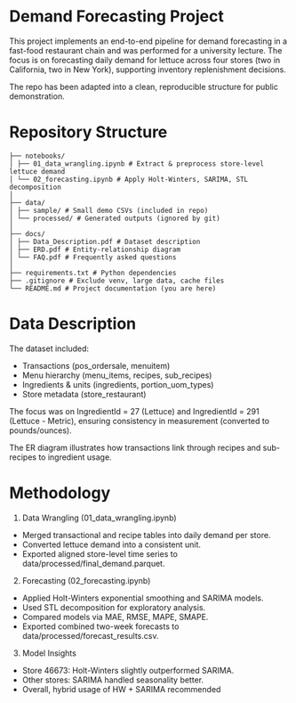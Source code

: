 # Demand Forecasting Project

This project implements an end-to-end pipeline for demand forecasting in a fast-food restaurant chain and was performed for a university lecture.
The focus is on forecasting daily demand for lettuce across four stores (two in California, two in New York), supporting inventory replenishment decisions.

The repo has been adapted into a clean, reproducible structure for public demonstration.

# Repository Structure

```
├── notebooks/
│ ├── 01_data_wrangling.ipynb # Extract & preprocess store-level lettuce demand
│ └── 02_forecasting.ipynb # Apply Holt-Winters, SARIMA, STL decomposition
│
├── data/
│ ├── sample/ # Small demo CSVs (included in repo)
│ └── processed/ # Generated outputs (ignored by git)
│
├── docs/
│ ├── Data_Description.pdf # Dataset description
│ ├── ERD.pdf # Entity-relationship diagram
│ └── FAQ.pdf # Frequently asked questions
│
├── requirements.txt # Python dependencies
├── .gitignore # Exclude venv, large data, cache files
└── README.md # Project documentation (you are here)
```

# Data Description

The dataset included:
- Transactions (pos_ordersale, menuitem)
- Menu hierarchy (menu_items, recipes, sub_recipes)
- Ingredients & units (ingredients, portion_uom_types)
- Store metadata (store_restaurant)

The focus was on IngredientId = 27 (Lettuce) and IngredientId = 291 (Lettuce - Metric), ensuring consistency in measurement (converted to pounds/ounces).

The ER diagram illustrates how transactions link through recipes and sub-recipes to ingredient usage.

# Methodology

1. Data Wrangling (01_data_wrangling.ipynb)
- Merged transactional and recipe tables into daily demand per store.
- Converted lettuce demand into a consistent unit.
- Exported aligned store-level time series to data/processed/final_demand.parquet.

2. Forecasting (02_forecasting.ipynb)
- Applied Holt-Winters exponential smoothing and SARIMA models.
- Used STL decomposition for exploratory analysis.
- Compared models via MAE, RMSE, MAPE, SMAPE.
- Exported combined two-week forecasts to data/processed/forecast_results.csv.

3. Model Insights
- Store 46673: Holt-Winters slightly outperformed SARIMA.
- Other stores: SARIMA handled seasonality better.
- Overall, hybrid usage of HW + SARIMA recommended
